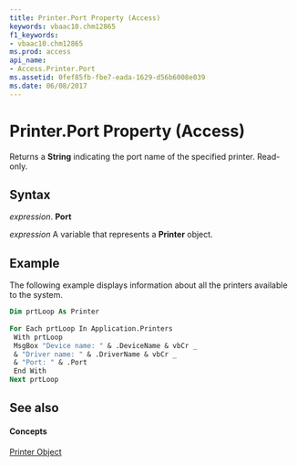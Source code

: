 ```yaml
---
title: Printer.Port Property (Access)
keywords: vbaac10.chm12865
f1_keywords:
- vbaac10.chm12865
ms.prod: access
api_name:
- Access.Printer.Port
ms.assetid: 0fef85fb-fbe7-eada-1629-d56b6008e039
ms.date: 06/08/2017
---
```



# Printer.Port Property (Access)

Returns a  **String** indicating the port name of the specified printer. Read-only.


## Syntax

 _expression_. **Port**

 _expression_ A variable that represents a **Printer** object.


## Example

The following example displays information about all the printers available to the system.


```vb
Dim prtLoop As Printer 
 
For Each prtLoop In Application.Printers 
 With prtLoop 
 MsgBox "Device name: " & .DeviceName & vbCr _ 
 & "Driver name: " & .DriverName & vbCr _ 
 & "Port: " & .Port 
 End With 
Next prtLoop
```


## See also


#### Concepts


[Printer Object](printer-object-access.md)

